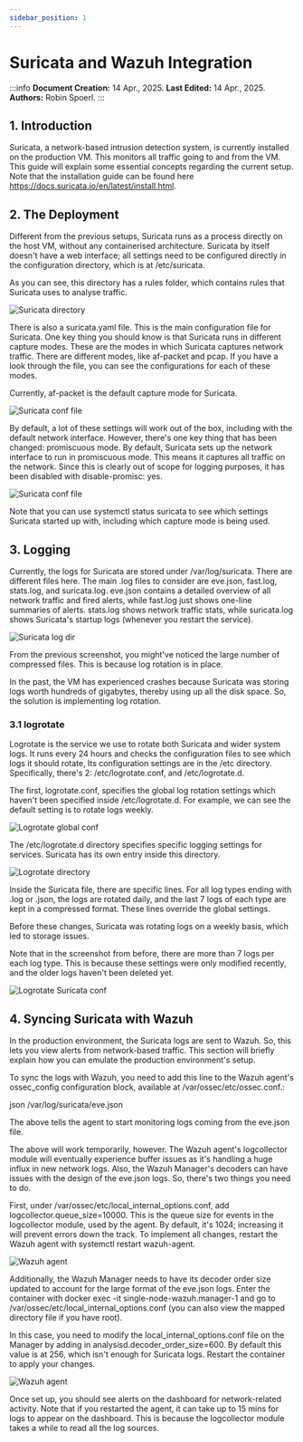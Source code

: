 ```yaml
---
sidebar_position: 1
---
```


# Suricata and Wazuh Integration

:::info
**Document Creation:** 14 Apr., 2025. **Last Edited:** 14 Apr., 2025. **Authors:** Robin Spoerl.
:::

## 1. Introduction 

Suricata, a network-based intrusion detection system, is currently installed on the production VM. This monitors all traffic going to and from the VM. This guide will explain some essential concepts regarding the current setup. Note that the installation guide can be found here https://docs.suricata.io/en/latest/install.html. 

## 2. The Deployment

Different from the previous setups, Suricata runs as a process directly on the host VM, without any containerised architecture. Suricata by itself doesn't have a web interface; all settings need to be configured directly in the configuration directory, which is at /etc/suricata. 

As you can see, this directory has a rules folder, which contains rules that Suricata uses to analyse traffic. 

![Suricata directory](./img-suricata/dir.png)

There is also a suricata.yaml file. This is the main configuration file for Suricata. One key thing you should know is that Suricata runs in different capture modes. These are the modes in which Suricata captures network traffic. There are different modes, like af-packet and pcap. If you have a look through the file, you can see the configurations for each of these modes.

Currently, af-packet is the default capture mode for Suricata. 

![Suricata conf file](./img-suricata/af-packet.png)

By default, a lot of these settings will work out of the box, including with the default network interface. However, there's one key thing that has been changed: promiscuous mode. By default, Suricata sets up the network interface to run in promiscuous mode. This means it captures all traffic on the network. Since this is clearly out of scope for logging purposes, it has been disabled with disable-promisc: yes. 

![Suricata conf file](./img-suricata/promisc-mode.png)

Note that you can use systemctl status suricata to see which settings Suricata started up with, including which capture mode is being used. 

## 3. Logging

Currently, the logs for Suricata are stored under /var/log/suricata. There are different files here. The main .log files to consider are eve.json, fast.log, stats.log, and suricata.log. eve.json contains a detailed overview of all network traffic and fired alerts, while fast.log just shows one-line summaries of alerts. stats.log shows network traffic stats, while suricata.log shows Suricata's startup logs (whenever you restart the service).

![Suricata log dir](./img-suricata/suricata-logs.png)

From the previous screenshot, you might've noticed the large number of compressed files. This is because log rotation is in place. 

In the past, the VM has experienced crashes because Suricata was storing logs worth hundreds of gigabytes, thereby using up all the disk space. So, the solution is implementing log rotation. 

### 3.1 logrotate

Logrotate is the service we use to rotate both Suricata and wider system logs. It runs every 24 hours and checks the configuration files to see which logs it should rotate, Its configuration settings are in the /etc directory. Specifically, there's 2: /etc/logrotate.conf, and /etc/logrotate.d. 

The first, logrotate.conf, specifies the global log rotation settings which haven't been specified inside /etc/logrotate.d. For example, we can see the default setting is to rotate logs weekly. 

![Logrotate global conf](./img-suricata/logrotate-conf.png)

The /etc/logrotate.d directory specifies specific logging settings for services. Suricata has its own entry inside this directory. 

![Logrotate directory](./img-suricata/logrotate-dir.png)

Inside the Suricata file, there are specific lines. For all log types ending with .log or .json, the logs are rotated daily, and the last 7 logs of each type are kept in a compressed format. These lines override the global settings. 

Before these changes, Suricata was rotating logs on a weekly basis, which led to storage issues. 

Note that in the screenshot from before, there are more than 7 logs per each log type. This is because these settings were only modified recently, and the older logs haven't been deleted yet. 

![Logrotate Suricata conf](./img-suricata/logrotate-suricata.png)



## 4. Syncing Suricata with Wazuh

In the production environment, the Suricata logs are sent to Wazuh. So, this lets you view alerts from network-based traffic. This section will briefly explain how you can emulate the production environment's setup. 

To sync the logs with Wazuh, you need to add this line to the Wazuh agent's ossec_config configuration block, available at /var/ossec/etc/ossec.conf.:

  <localfile>
    <log_format>json</log_format>
    <location>/var/log/suricata/eve.json</location>
  </localfile>

The above tells the agent to start monitoring logs coming from the eve.json file.

The above will work temporarily, however. The Wazuh agent's logcollector module will eventually experience buffer issues as it's handling a huge influx in new network logs. Also, the Wazuh Manager's decoders can have issues with the design of the eve.json logs. So, there's two things you need to do.

First, under /var/ossec/etc/local_internal_options.conf, add logcollector.queue_size=10000. This is the queue size for events in the logcollector module, used by the agent. By default, it's 1024; increasing it will prevent errors down the track. To implement all changes, restart the Wazuh agent with systemctl restart wazuh-agent. 

![Wazuh agent](./img-suricata/agent-options.png)

Additionally, the Wazuh Manager needs to have its decoder order size updated to account for the large format of the eve.json logs. Enter the container with docker exec -it single-node-wazuh.manager-1 and go to /var/ossec/etc/local_internal_options.conf (you can also view the mapped directory file if you have root).

In this case, you need to modify the local_internal_options.conf file on the Manager by adding in analysisd.decoder_order_size=600. By default this value is at 256, which isn't enough for Suricata logs. Restart the container to apply your changes. 

![Wazuh agent](./img-suricata/manager-options.png)

Once set up, you should see alerts on the dashboard for network-related activity. Note that if you restarted the agent, it can take up to 15 mins for logs to appear on the dashboard. This is because the logcollector module takes a while to read all the log sources. 


